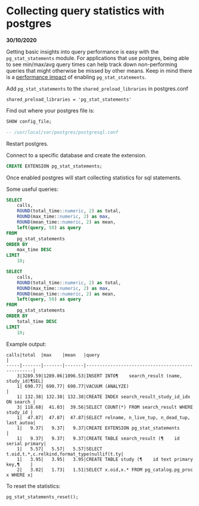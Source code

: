 # Collecting query statistics with postgres

**30/10/2020**

Getting basic insights into query performance is easy with the `pg_stat_statements` module. For applications that use postgres, being able to see min/max/avg query times can help track down non-performing queries that might otherwise be missed by other means. Keep in mind there is a [performance impact](http://pgsnaga.blogspot.com/2011/10/performance-impact-of-pgstatstatements.html) of enabling `pg_stat_statements`.

Add `pg_stat_statements` to the `shared_preload_libraries` in postgres.conf

```
shared_preload_libraries = 'pg_stat_statements'
```

Find out where your postgres file is:

```sql
SHOW config_file;

-- /usr/local/var/postgres/postgresql.conf
```

Restart postgres.

Connect to a specific database and create the extension.

```sql
CREATE EXTENSION pg_stat_statements;
```

Once enabled postgres will start collecting statistics for sql statements.

Some useful queries:

```sql
SELECT
    calls,
    ROUND(total_time::numeric, 2) as total,
    ROUND(max_time::numeric, 2) as max,
    ROUND(mean_time::numeric, 2) as mean,
    left(query, 50) as query
FROM
    pg_stat_statements
ORDER BY
    max_time DESC
LIMIT
    10;
```

```sql
SELECT
    calls,
    ROUND(total_time::numeric, 2) as total,
    ROUND(max_time::numeric, 2) as max,
    ROUND(mean_time::numeric, 2) as mean,
    left(query, 50) as query
FROM
    pg_stat_statements
ORDER BY
    total_time DESC
LIMIT
    10;
```

Example output:

```
calls|total  |max    |mean   |query                                             |
-----|-------|-------|-------|--------------------------------------------------|
    3|3289.59|1289.06|1096.53|INSERT INTO¶    search_result (name, study_id)¶SEL|
    1| 690.77| 690.77| 690.77|VACUUM (ANALYZE)                                  |
    1| 132.38| 132.38| 132.38|CREATE INDEX search_result_study_id_idx ON search_|
    3| 118.68|  41.03|  39.56|SELECT COUNT(*) FROM search_result WHERE study_id |
    1|  47.87|  47.87|  47.87|SELECT relname, n_live_tup, n_dead_tup, last_autoa|
    1|   9.37|   9.37|   9.37|CREATE EXTENSION pg_stat_statements               |
    1|   9.37|   9.37|   9.37|CREATE TABLE search_result (¶    id serial primary|
    1|   5.57|   5.57|   5.57|SELECT t.oid,t.*,c.relkind,format_type(nullif(t.ty|
    1|   3.95|   3.95|   3.95|CREATE TABLE study (¶    id text primary key,¶    |
    2|   3.02|   1.73|   1.51|SELECT x.oid,x.* FROM pg_catalog.pg_proc x WHERE x|
```

To reset the statistics:

```
pg_stat_statements_reset();
```
